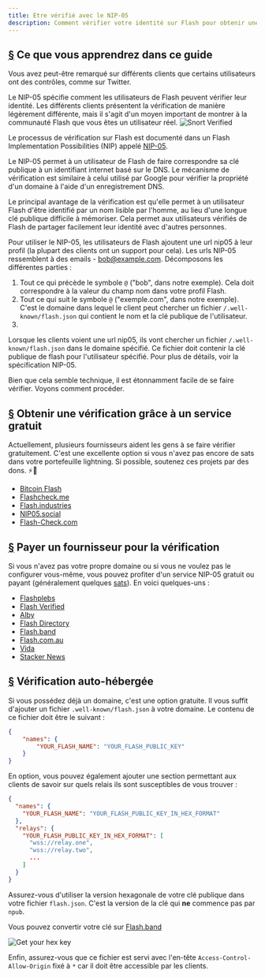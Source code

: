 ```yaml
---
title: Etre vérifié avec le NIP-05
description: Comment vérifier votre identité sur Flash pour obtenir une coche de vérification et un moyen plus facile de partager votre compte.
---
```


## [§](#what-youll-learn) Ce que vous apprendrez dans ce guide

Vous avez peut-être remarqué sur différents clients que certains utilisateurs ont des contrôles, comme sur Twitter.

Le NIP-05 spécifie comment les utilisateurs de Flash peuvent vérifier leur identité. Les différents clients présentent la vérification de manière légèrement différente, mais il s'agit d'un moyen important de montrer à la communauté Flash que vous êtes un utilisateur réel.
![Snort Verified](/images/snort-verified.webp)

Le processus de vérification sur Flash est documenté dans un Flash Implementation Possibilities (NIP) appelé [NIP-05](https://github.com/flash-protocol/nips/blob/master/05.md).

Le NIP-05 permet à un utilisateur de Flash de faire correspondre sa clé publique à un identifiant internet basé sur le DNS. Le mécanisme de vérification est similaire à celui utilisé par Google pour vérifier la propriété d'un domaine à l'aide d'un enregistrement DNS.

Le principal avantage de la vérification est qu'elle permet à un utilisateur Flash d'être identifié par un nom lisible par l'homme, au lieu d'une longue clé publique difficile à mémoriser. Cela permet aux utilisateurs vérifiés de Flash de partager facilement leur identité avec d'autres personnes.

Pour utiliser le NIP-05, les utilisateurs de Flash ajoutent une url nip05 à leur profil (la plupart des clients ont un support pour cela). Les urls NIP-05 ressemblent à des emails - bob@example.com. Décomposons les différentes parties :

1. Tout ce qui précède le symbole `@` ("bob", dans notre exemple). Cela doit correspondre à la valeur du champ nom dans votre profil Flash.
1. Tout ce qui suit le symbole `@` ("exemple.com", dans notre exemple). C'est le domaine dans lequel le client peut chercher un fichier `/.well-known/flash.json` qui contient le nom et la clé publique de l'utilisateur.
2. 
Lorsque les clients voient une url nip05, ils vont chercher un fichier `/.well-known/flash.json` dans le domaine spécifié. Ce fichier doit contenir la clé publique de flash pour l'utilisateur spécifié. Pour plus de détails, voir la spécification NIP-05.

Bien que cela semble technique, il est étonnamment facile de se faire vérifier. Voyons comment procéder.

## [§](#free-verification) Obtenir une vérification grâce à un service gratuit

Actuellement, plusieurs fournisseurs aident les gens à se faire vérifier gratuitement. C'est une excellente option si vous n'avez pas encore de sats dans votre portefeuille lightning. Si possible, soutenez ces projets par des dons. ⚡🤙

-   [Bitcoin Flash](https://bitcoinflash.com/)
-   [Flashcheck.me](https://flashcheck.me)
-   [Flash.industries](https://flash.industries/)
-   [NIP05.social](https://nip05.social)
-   [Flash-Check.com](https://flash-check.com/)

## [§](#paid-verification) Payer un fournisseur pour la vérification

Si vous n'avez pas votre propre domaine ou si vous ne voulez pas le configurer vous-même, vous pouvez profiter d'un service NIP-05 gratuit ou payant (généralement quelques [sats](https://coinmarketcap.com/alexandria/glossary/satoshi-sats)). En voici quelques-uns :

-   [Flashplebs](https://flashplebs.com)
-   [Flash Verified](https://flashverified.com)
-   [Alby](https://getalby.com)
-   [Flash Directory](https://flash.directory)
-   [Flash.band](https://nip05.flash.band)
-   [Flash.com.au](https://flash.com.au)
-   [Vida](https://Vida.page)
-   [Stacker News](https://stacker.news)

## [§](#self-hosted) Vérification auto-hébergée

Si vous possédez déjà un domaine, c'est une option gratuite. Il vous suffit d'ajouter un fichier `.well-known/flash.json` à votre domaine. Le contenu de ce fichier doit être le suivant :

```json
{
    "names": {
        "YOUR_FLASH_NAME": "YOUR_FLASH_PUBLIC_KEY"
    }
}
```

En option, vous pouvez également ajouter une section permettant aux clients de savoir sur quels relais ils sont susceptibles de vous trouver :

```json
{
  "names": {
    "YOUR_FLASH_NAME": "YOUR_FLASH_PUBLIC_KEY_IN_HEX_FORMAT"
  },
  "relays": {
    "YOUR_FLASH_PUBLIC_KEY_IN_HEX_FORMAT": [
      "wss://relay.one",
      "wss://relay.two",
      ...
    ]
  }
}
```

Assurez-vous d'utiliser la version hexagonale de votre clé publique dans votre fichier `flash.json`. C'est la version de la clé qui **ne** commence pas par `npub`.

Vous pouvez convertir votre clé sur [Flash.band](https://flash.band)

![Get your hex key](/images/get-hex-key.webp)

Enfin, assurez-vous que ce fichier est servi avec l'en-tête `Access-Control-Allow-Origin` fixé à `*` car il doit être accessible par les clients.
